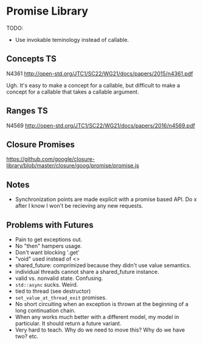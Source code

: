 # Promise Library

TODO:
  - Use invokable teminology instead of callable.


## Concepts TS
N4361 http://open-std.org/JTC1/SC22/WG21/docs/papers/2015/n4361.pdf

Ugh. It's easy to make a concept for a callable, but difficult to make a
concept for a callable that takes a callable argument.

## Ranges TS
N4569 http://open-std.org/JTC1/SC22/WG21/docs/papers/2016/n4569.pdf

## Closure Promises
https://github.com/google/closure-library/blob/master/closure/goog/promise/promise.js

## Notes
- Synchronization points are made explicit with a promise based API. Do x after
  I know I won't be recieving any new requests.

## Problems with Futures
- Pain to get exceptions out.
- No "then" hampers usage.
- Don't want blocking '.get'
- "void" used instead of <>
- shared_future: comprimized because they didn't use value semantics.
- individual threads cannot share a shared_future instance.
- valid vs. nonvalid state. Confusing.
- `std::async` sucks. Weird.
- tied to thread (see destructor)
- `set_value_at_thread_exit` promises.
- No short circuiting when an exception is thrown at the beginning of a long
  continuation chain.
- When any works much better with a different model, my model in particular. It
  should return a future variant.
- Very hard to teach. Why do we need to move this? Why do we have two? etc.
